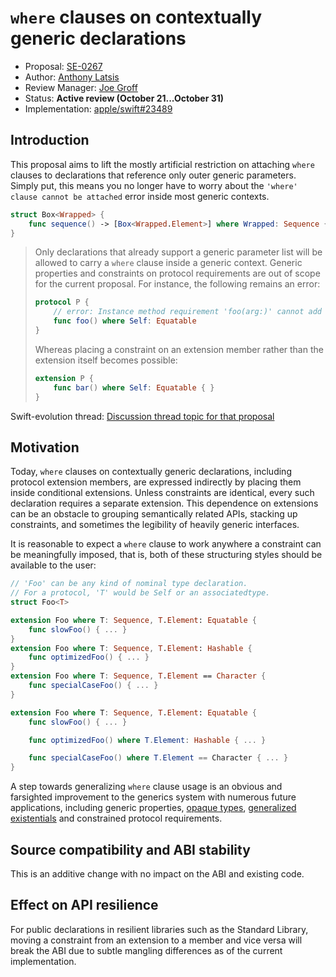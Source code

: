 # `where` clauses on contextually generic declarations

* Proposal: [SE-0267](0267-where-on-contextually-generic.md)
* Author: [Anthony Latsis](https://github.com/AnthonyLatsis)
* Review Manager: [Joe Groff](https://github.com/jckarter)
* Status: **Active review (October 21...October 31)**
* Implementation: [apple/swift#23489](https://github.com/apple/swift/pull/23489)

## Introduction

This proposal aims to lift the mostly artificial restriction on attaching `where` clauses to declarations that reference only outer generic parameters. Simply put, this means you no longer have to worry about the `'where' clause cannot be attached` error inside most generic contexts.

```swift
struct Box<Wrapped> {
    func sequence() -> [Box<Wrapped.Element>] where Wrapped: Sequence { ... }
}

```

> Only declarations that already support a generic parameter list will be allowed to carry a `where` clause inside a generic 
> context. Generic properties and constraints on protocol requirements are out of scope for the current proposal.
> For instance, the following remains an error:
> ```swift
> protocol P {
>     // error: Instance method requirement 'foo(arg:)' cannot add constraint 'Self: Equatable' on 'Self'
>     func foo() where Self: Equatable  
> }
> ```
> Whereas placing a constraint on an extension member rather than the extension itself becomes possible:
> ```swift
> extension P {
>     func bar() where Self: Equatable { }
> }
> ```

Swift-evolution thread: [Discussion thread topic for that proposal](https://forums.swift.org/t/where-clauses-on-contextually-generic-declaractions/22449)

## Motivation

Today, `where` clauses on contextually generic declarations, including protocol extension members, are expressed indirectly by placing them inside conditional extensions. Unless constraints are identical, every such declaration requires a separate extension.
This dependence on extensions can be an obstacle to grouping semantically related APIs, stacking up constraints, and sometimes the legibility of heavily generic interfaces. 

It is reasonable to expect a `where` clause to work anywhere a constraint can be meaningfully imposed, that is, both of these structuring styles should be available to the user:

```swift
// 'Foo' can be any kind of nominal type declaration.
// For a protocol, 'T' would be Self or an associatedtype.
struct Foo<T>  

extension Foo where T: Sequence, T.Element: Equatable {
    func slowFoo() { ... }
}
extension Foo where T: Sequence, T.Element: Hashable {
    func optimizedFoo() { ... }
}
extension Foo where T: Sequence, T.Element == Character {
    func specialCaseFoo() { ... }
}

extension Foo where T: Sequence, T.Element: Equatable {
    func slowFoo() { ... }

    func optimizedFoo() where T.Element: Hashable { ... }

    func specialCaseFoo() where T.Element == Character { ... }
}
```
A step towards generalizing `where` clause usage is an obvious and farsighted improvement to the generics
system with numerous future applications, including generic properties, [opaque types](https://github.com/apple/swift-evolution/blob/master/proposals/0244-opaque-result-types.md), [generalized
existentials](https://github.com/apple/swift/blob/master/docs/GenericsManifesto.md#generalized-existentials) and constrained protocol requirements. 

## Source compatibility and ABI stability

This is an additive change with no impact on the ABI and existing code.

## Effect on API resilience

For public declarations in resilient libraries such as the Standard Library, moving a constraint from an extension to a member and vice versa will break the ABI due to subtle mangling differences as of the current implementation.

